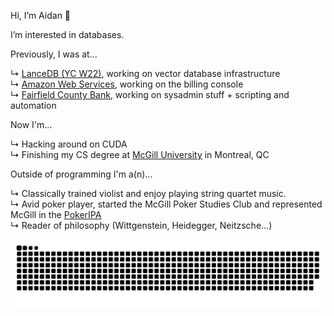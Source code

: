 Hi, I’m Aidan 👋 

I’m interested in databases.

Previously, I was at...

↳ <u><a href="https://lancedb.com/" target="_blank">LanceDB (YC W22)</a></u>, working on vector database infrastructure\
↳ <u><a href="https://aws.amazon.com/" target="_blank">Amazon Web Services</a></u>, working on the billing console\
↳ <u><a href="https://www.fairfieldcountybank.com/" target="_blank">Fairfield County Bank</a></u>, working on sysadmin stuff + scripting and automation

Now I'm...

↳ Hacking around on CUDA\
↳ Finishing my CS degree at <u><a href="https://www.mcgill.ca/" target="_blank">McGill University</a></u> in Montreal, QC

Outside of programming I'm a(n)...

↳ Classically trained violist and enjoy playing string quartet music.\
↳ Avid poker player, started the McGill Poker Studies Club and represented McGill in the <u><a href="https://pokeripa.com/" target="_blank">PokerIPA</a></u>\
↳ Reader of philosophy (Wittgenstein, Heidegger, Neitzsche...) 

<picture>
  <source media="(prefers-color-scheme: dark)" srcset="https://raw.githubusercontent.com/aidangomar/aidangomar/output/github-contribution-grid-snake-dark.svg">
  <source media="(prefers-color-scheme: light)" srcset="https://raw.githubusercontent.com/aidangomar/aidangomar/output/github-contribution-grid-snake.svg">
  <img alt="github contribution grid snake animation" src="https://raw.githubusercontent.com/aidangomar/aidangomar/output/github-contribution-grid-snake.svg">
</picture>
